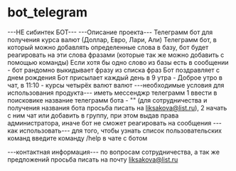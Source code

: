 # bot_telegram
---НЕ сибинтек БОТ---
---Описание проекта---
Телеграмм бот для получения курса валют (Доллар, Евро, Лари, Али)
Телеграмм бот, в который можно добавлять определенные слова в базу, 
бот будет реагировать на эти слова фразами (которые так же можно добавить с помощью команды) 
Если хотя бы одно слово из базы есть в сообщении - бот рандомно выкидывает фразу из списка фраз
Бот поздравляет с днем рождения
Бот присылает каждый день в 9 утра - Доброе утро в чат,  в 11:10 - курсы четырёх валют валют
---необходимые условия для использования продукта---
иметь мессенджр телеграмм
1 ввести в поисковике название телеграмм бота - "" (для сотрудничества и получения названия бота просьба писать на liksakova@list.ru), 
2 начать с ним чат или добавить в группу, при этом выдав права администратора,  иначе бот не сможет реагировать на сообщения
--- как использовать---
для того, чтобы узнать список пользовательских команд введите команду /help в чате с ботом

---контактная информация---
по вопросам сотрудничества, а так же предложений просьба писать на почту liksakova@list.ru 


